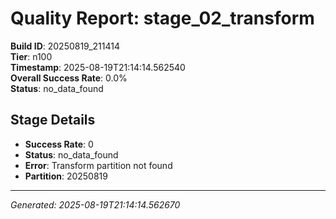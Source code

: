# Quality Report: stage_02_transform

**Build ID**: 20250819_211414  
**Tier**: n100  
**Timestamp**: 2025-08-19T21:14:14.562540  
**Overall Success Rate**: 0.0%  
**Status**: no_data_found

## Stage Details

- **Success Rate**: 0
- **Status**: no_data_found
- **Error**: Transform partition not found
- **Partition**: 20250819

---
*Generated: 2025-08-19T21:14:14.562670*
